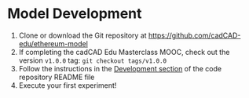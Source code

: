 # Model Development

1. Clone or download the Git repository at https://github.com/cadCAD-edu/ethereum-model
2. If completing the cadCAD Edu Masterclass MOOC, check out the version `v1.0.0` tag: `git checkout tags/v1.0.0`
3. Follow the instructions in the [Development section](https://github.com/cadCAD-edu/ethereum-model#development) of the code repository README file
4. Execute your first experiment!

